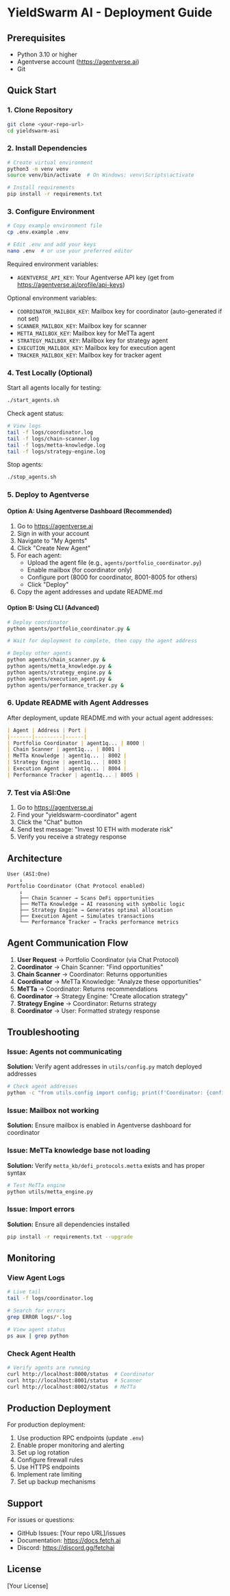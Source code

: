 # YieldSwarm AI - Deployment Guide

## Prerequisites

- Python 3.10 or higher
- Agentverse account (https://agentverse.ai)
- Git

## Quick Start

### 1. Clone Repository
```bash
git clone <your-repo-url>
cd yieldswarm-asi
```

### 2. Install Dependencies
```bash
# Create virtual environment
python3 -m venv venv
source venv/bin/activate  # On Windows: venv\Scripts\activate

# Install requirements
pip install -r requirements.txt
```

### 3. Configure Environment
```bash
# Copy example environment file
cp .env.example .env

# Edit .env and add your keys
nano .env  # or use your preferred editor
```

Required environment variables:
- `AGENTVERSE_API_KEY`: Your Agentverse API key (get from https://agentverse.ai/profile/api-keys)

Optional environment variables:
- `COORDINATOR_MAILBOX_KEY`: Mailbox key for coordinator (auto-generated if not set)
- `SCANNER_MAILBOX_KEY`: Mailbox key for scanner
- `METTA_MAILBOX_KEY`: Mailbox key for MeTTa agent
- `STRATEGY_MAILBOX_KEY`: Mailbox key for strategy agent
- `EXECUTION_MAILBOX_KEY`: Mailbox key for execution agent
- `TRACKER_MAILBOX_KEY`: Mailbox key for tracker agent

### 4. Test Locally (Optional)

Start all agents locally for testing:
```bash
./start_agents.sh
```

Check agent status:
```bash
# View logs
tail -f logs/coordinator.log
tail -f logs/chain-scanner.log
tail -f logs/metta-knowledge.log
tail -f logs/strategy-engine.log
```

Stop agents:
```bash
./stop_agents.sh
```

### 5. Deploy to Agentverse

#### Option A: Using Agentverse Dashboard (Recommended)

1. Go to https://agentverse.ai
2. Sign in with your account
3. Navigate to "My Agents"
4. Click "Create New Agent"
5. For each agent:
   - Upload the agent file (e.g., `agents/portfolio_coordinator.py`)
   - Enable mailbox (for coordinator only)
   - Configure port (8000 for coordinator, 8001-8005 for others)
   - Click "Deploy"
6. Copy the agent addresses and update README.md

#### Option B: Using CLI (Advanced)

```bash
# Deploy coordinator
python agents/portfolio_coordinator.py &

# Wait for deployment to complete, then copy the agent address

# Deploy other agents
python agents/chain_scanner.py &
python agents/metta_knowledge.py &
python agents/strategy_engine.py &
python agents/execution_agent.py &
python agents/performance_tracker.py &
```

### 6. Update README with Agent Addresses

After deployment, update README.md with your actual agent addresses:

```markdown
| Agent | Address | Port |
|-------|---------|------|
| Portfolio Coordinator | agent1q... | 8000 |
| Chain Scanner | agent1q... | 8001 |
| MeTTa Knowledge | agent1q... | 8002 |
| Strategy Engine | agent1q... | 8003 |
| Execution Agent | agent1q... | 8004 |
| Performance Tracker | agent1q... | 8005 |
```

### 7. Test via ASI:One

1. Go to https://agentverse.ai
2. Find your "yieldswarm-coordinator" agent
3. Click the "Chat" button
4. Send test message: "Invest 10 ETH with moderate risk"
5. Verify you receive a strategy response

## Architecture

```
User (ASI:One)
    ↓
Portfolio Coordinator (Chat Protocol enabled)
    ↓
    ├── Chain Scanner → Scans DeFi opportunities
    ├── MeTTa Knowledge → AI reasoning with symbolic logic
    ├── Strategy Engine → Generates optimal allocation
    ├── Execution Agent → Simulates transactions
    └── Performance Tracker → Tracks performance metrics
```

## Agent Communication Flow

1. **User Request** → Portfolio Coordinator (via Chat Protocol)
2. **Coordinator** → Chain Scanner: "Find opportunities"
3. **Chain Scanner** → Coordinator: Returns opportunities
4. **Coordinator** → MeTTa Knowledge: "Analyze these opportunities"
5. **MeTTa** → Coordinator: Returns recommendations
6. **Coordinator** → Strategy Engine: "Create allocation strategy"
7. **Strategy Engine** → Coordinator: Returns strategy
8. **Coordinator** → User: Formatted strategy response

## Troubleshooting

### Issue: Agents not communicating

**Solution:** Verify agent addresses in `utils/config.py` match deployed addresses

```bash
# Check agent addresses
python -c "from utils.config import config; print(f'Coordinator: {config.COORDINATOR_ADDRESS}')"
```

### Issue: Mailbox not working

**Solution:** Ensure mailbox is enabled in Agentverse dashboard for coordinator

### Issue: MeTTa knowledge base not loading

**Solution:** Verify `metta_kb/defi_protocols.metta` exists and has proper syntax

```bash
# Test MeTTa engine
python utils/metta_engine.py
```

### Issue: Import errors

**Solution:** Ensure all dependencies installed

```bash
pip install -r requirements.txt --upgrade
```

## Monitoring

### View Agent Logs
```bash
# Live tail
tail -f logs/coordinator.log

# Search for errors
grep ERROR logs/*.log

# View agent status
ps aux | grep python
```

### Check Agent Health
```bash
# Verify agents are running
curl http://localhost:8000/status  # Coordinator
curl http://localhost:8001/status  # Scanner
curl http://localhost:8002/status  # MeTTa
```

## Production Deployment

For production deployment:

1. Use production RPC endpoints (update `.env`)
2. Enable proper monitoring and alerting
3. Set up log rotation
4. Configure firewall rules
5. Use HTTPS endpoints
6. Implement rate limiting
7. Set up backup mechanisms

## Support

For issues or questions:
- GitHub Issues: [Your repo URL]/issues
- Documentation: https://docs.fetch.ai
- Discord: https://discord.gg/fetchai

## License

[Your License]
